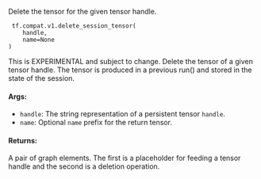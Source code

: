 Delete the tensor for the given tensor handle.

```
 tf.compat.v1.delete_session_tensor(
    handle,
    name=None
)
```
This is EXPERIMENTAL and subject to change.
Delete the tensor of a given tensor handle. The tensor is produced in a previous run() and stored in the state of the session.
#### Args:
- `handle`: The string representation of a persistent tensor `handle`.
- `name`: Optional `name` prefix for the return tensor.
#### Returns:
A pair of graph elements. The first is a placeholder for feeding a tensor handle and the second is a deletion operation.

